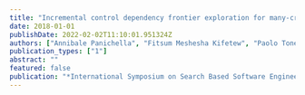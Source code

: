 ```yaml
---
title: "Incremental control dependency frontier exploration for many-criteria test case generation"
date: 2018-01-01
publishDate: 2022-02-02T11:10:01.951324Z
authors: ["Annibale Panichella", "Fitsum Meshesha Kifetew", "Paolo Tonella"]
publication_types: ["1"]
abstract: ""
featured: false
publication: "*International Symposium on Search Based Software Engineering*"
---
```


